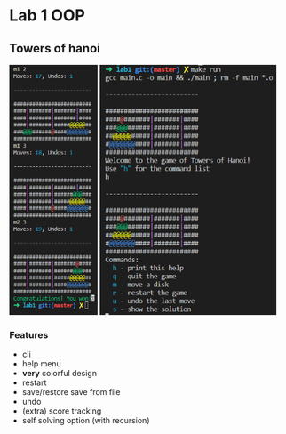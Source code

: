 # Lab 1 OOP

## Towers of hanoi

<img float="left" height="450px" src="https://github.com/prenaissance/labs-2022/blob/master/OOP/lab1/.github/showcase-1.png?raw=true"/>
<img float="right" height="450px" src="https://github.com/prenaissance/labs-2022/blob/master/OOP/lab1/.github/showcase-2.png?raw=true/">

### Features
- cli
- help menu
- **very** colorful design
- restart
- save/restore save from file
- undo
- (extra) score tracking
- self solving option (with recursion)